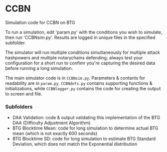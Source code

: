 # CCBN
Simulation code for CCBN on BTG

To run a simulation, edit 'param.py' with the conditions you wish to simulate, then run 'CCBNsim.py'. Results are logged in unique files in the specified subfolder.

The simulator will run multiple conditions simultaneously for multiple attack hashpowers and multiple notarychains defending; always test your configuration for a short run to confimr you're capturing the desired data before running a long simulation.

The main simulator code is in `CCBNsim.py`. Parameters & contants for readability are in `param.py`. `CCBNdefs.py` contains supporting functions & initializations, while `CCBNlogger.py` contains the code for creating the output to screen and file.

### Subfolders

- DAA Validation: code & output validating this implementation of the BTG DAA (Difficulty Adjustment Algorithm)
- BTG Blocktime Mean: code for long simulation to determine actual BTG mean (which is not exactly 600 seconds)
- BTG Blocktime SD: code for long simulation to estimate BTG Standard Deviation, which does not match the Exponential distribution

